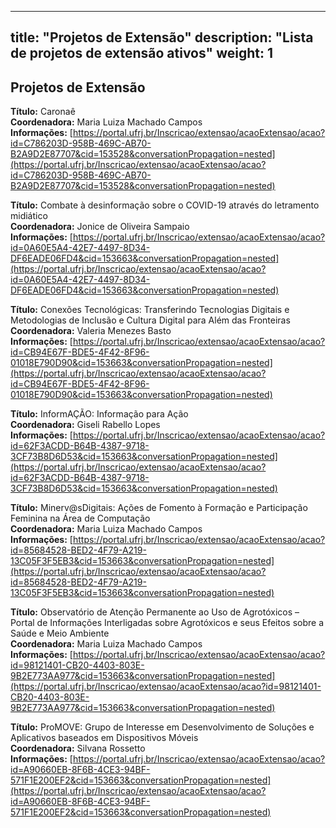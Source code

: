 
---
title: "Projetos de Extensão"
description: "Lista de projetos de extensão ativos"
weight: 1
---

## Projetos de Extensão


**Título:** Caronaê    
**Coordenadora:** Maria Luiza Machado Campos    
**Informações:** [https://portal.ufrj.br/Inscricao/extensao/acaoExtensao/acao?id=C786203D-958B-469C-AB70-B2A9D2E87707&cid=153528&conversationPropagation=nested](https://portal.ufrj.br/Inscricao/extensao/acaoExtensao/acao?id=C786203D-958B-469C-AB70-B2A9D2E87707&cid=153528&conversationPropagation=nested)

**Título:** Combate à desinformação sobre o COVID-19 através do letramento midiático    
**Coordenadora:** Jonice de Oliveira Sampaio    
**Informações:** [https://portal.ufrj.br/Inscricao/extensao/acaoExtensao/acao?id=0A60E5A4-42E7-4497-8D34-DF6EADE06FD4&cid=153663&conversationPropagation=nested](https://portal.ufrj.br/Inscricao/extensao/acaoExtensao/acao?id=0A60E5A4-42E7-4497-8D34-DF6EADE06FD4&cid=153663&conversationPropagation=nested)

**Título:** Conexões Tecnológicas: Transferindo Tecnologias Digitais e Metodologias de Inclusão e Cultura Digital para Além das Fronteiras    
**Coordenadora:** Valeria Menezes Basto    
**Informações:** [https://portal.ufrj.br/Inscricao/extensao/acaoExtensao/acao?id=CB94E67F-BDE5-4F42-8F96-01018E790D90&cid=153663&conversationPropagation=nested](https://portal.ufrj.br/Inscricao/extensao/acaoExtensao/acao?id=CB94E67F-BDE5-4F42-8F96-01018E790D90&cid=153663&conversationPropagation=nested)

**Título:** InformAÇÃO: Informação para Ação    
**Coordenadora:** Giseli Rabello Lopes    
**Informações:** [https://portal.ufrj.br/Inscricao/extensao/acaoExtensao/acao?id=62F3ACDD-B64B-4387-9718-3CF73B8D6D53&cid=153663&conversationPropagation=nested](https://portal.ufrj.br/Inscricao/extensao/acaoExtensao/acao?id=62F3ACDD-B64B-4387-9718-3CF73B8D6D53&cid=153663&conversationPropagation=nested)

**Título:** Minerv@sDigitais: Ações de Fomento à Formação e Participação Feminina na Área de Computação    
**Coordenadora:** Maria Luiza Machado Campos    
**Informações:** [https://portal.ufrj.br/Inscricao/extensao/acaoExtensao/acao?id=85684528-BED2-4F79-A219-13C05F3F5EB3&cid=153663&conversationPropagation=nested](https://portal.ufrj.br/Inscricao/extensao/acaoExtensao/acao?id=85684528-BED2-4F79-A219-13C05F3F5EB3&cid=153663&conversationPropagation=nested)

**Título:** Observatório de Atenção Permanente ao Uso de Agrotóxicos – Portal de Informações Interligadas sobre Agrotóxicos e seus Efeitos sobre a Saúde e Meio Ambiente    
**Coordenadora:** Maria Luiza Machado Campos    
**Informações:** [https://portal.ufrj.br/Inscricao/extensao/acaoExtensao/acao?id=98121401-CB20-4403-803E-9B2E773AA977&cid=153663&conversationPropagation=nested](https://portal.ufrj.br/Inscricao/extensao/acaoExtensao/acao?id=98121401-CB20-4403-803E-9B2E773AA977&cid=153663&conversationPropagation=nested)

**Título:** ProMOVE: Grupo de Interesse em Desenvolvimento de Soluções e Aplicativos baseados em Dispositivos Móveis    
**Coordenadora:** Silvana Rossetto    
**Informações:** [https://portal.ufrj.br/Inscricao/extensao/acaoExtensao/acao?id=A90660EB-8F6B-4CE3-94BF-571F1E200EF2&cid=153663&conversationPropagation=nested](https://portal.ufrj.br/Inscricao/extensao/acaoExtensao/acao?id=A90660EB-8F6B-4CE3-94BF-571F1E200EF2&cid=153663&conversationPropagation=nested)